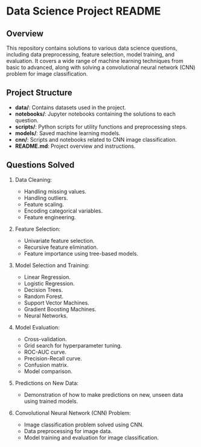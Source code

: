 # Data Science Project README

## Overview
This repository contains solutions to various data science questions, including data preprocessing, feature selection, model training, and evaluation. It covers a wide range of machine learning techniques from basic to advanced, along with solving a convolutional neural network (CNN) problem for image classification.

## Project Structure
- **data/**: Contains datasets used in the project.
- **notebooks/**: Jupyter notebooks containing the solutions to each question.
- **scripts/**: Python scripts for utility functions and preprocessing steps.
- **models/**: Saved machine learning models.
- **cnn/**: Scripts and notebooks related to CNN image classification.
- **README.md**: Project overview and instructions.

## Questions Solved
1. Data Cleaning:
   - Handling missing values.
   - Handling outliers.
   - Feature scaling.
   - Encoding categorical variables.
   - Feature engineering.
   
2. Feature Selection:
   - Univariate feature selection.
   - Recursive feature elimination.
   - Feature importance using tree-based models.
   
3. Model Selection and Training:
   - Linear Regression.
   - Logistic Regression.
   - Decision Trees.
   - Random Forest.
   - Support Vector Machines.
   - Gradient Boosting Machines.
   - Neural Networks.
   
4. Model Evaluation:
   - Cross-validation.
   - Grid search for hyperparameter tuning.
   - ROC-AUC curve.
   - Precision-Recall curve.
   - Confusion matrix.
   - Model comparison.
   
5. Predictions on New Data:
   - Demonstration of how to make predictions on new, unseen data using trained models.

6. Convolutional Neural Network (CNN) Problem:
   - Image classification problem solved using CNN.
   - Data preprocessing for image data.
   - Model training and evaluation for image classification.

